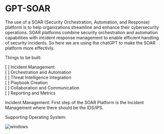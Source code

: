 # GPT-SOAR
The use of a SOAR (Security Orchestration, Automation, and Response) platform is to help organizations streamline and enhance their cybersecurity operations. SOAR platforms combine security orchestration and automation capabilities with incident response management to enable efficient handling of security incidents. So here we are using the chatGPT to make the SOAR platform more effectivly.

Things to be built:

[ ] Incident Management <br/>
[ ] Orchestration and Automation <br/>
[ ] Threat Intelligence Integration <br/>
[ ] Playbook Creation <br/>
[ ] Collaboration and Communication <br/>
[ ] Reporting and Metrics <br/>

Incident Management:
First step of the SOAR Platform is the Incident Management where there should be the IDS/IPS.


Supporting Operating System:

![windows](https://github.com/katesaikishore/GPT-SOAR/assets/10182914/ff782a97-b3cd-4ac0-80a9-1b0535c52e57)
